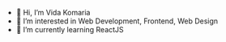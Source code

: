 - 👋 Hi, I’m Vida Komaria
- 👀 I’m interested in Web Development, Frontend, Web Design
- 🌱 I’m currently learning ReactJS

<!---
vidakomaria/vidakomaria is a ✨ special ✨ repository because its `README.md` (this file) appears on your GitHub profile.
You can click the Preview link to take a look at your changes.
--->
